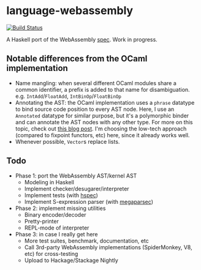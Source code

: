 # language-webassembly

[![Build Status](https://travis-ci.org/TerrorJack/language-webassembly.svg?branch=genesis)](https://travis-ci.org/TerrorJack/language-webassembly)

A Haskell port of the WebAssembly [spec](https://github.com/WebAssembly/spec). Work in progress.

## Notable differences from the OCaml implementation

* Name mangling: when several different OCaml modules share a common identifier, a prefix is added to that name for disambiguation. e.g. `IntAdd`/`FloatAdd`, `IntBinOp`/`FloatBinOp`
* Annotating the AST: the OCaml implementation uses a `phrase` datatype to bind source code position to every AST node. Here, I use an `Annotated` datatype for similar purpose, but it's a polymorphic binder and can annotate the AST nodes with any other type. For more on this topic, check out [this blog post](http://blog.ezyang.com/2013/05/the-ast-typing-problem/). I'm choosing the low-tech approach (compared to fixpoint functors, etc) here, since it already works well.
* Whenever possible, `Vector`s replace lists.

## Todo

* Phase 1: port the WebAssembly AST/kernel AST
    * Modeling in Haskell
    * Implement checker/desugarer/interpreter
    * Implement tests (with [hspec](https://www.stackage.org/package/hspec))
    * Implement S-expression parser (with [megaparsec](https://www.stackage.org/package/megaparsec))
* Phase 2: implement missing utilities
    * Binary encoder/decoder
    * Pretty-printer
    * REPL-mode of interpreter
* Phase 3: in case I really get here
    * More test suites, benchmark, documentation, etc
    * Call 3rd-party WebAssembly implementations (SpiderMonkey, V8, etc) for cross-testing
    * Upload to Hackage/Stackage Nightly
